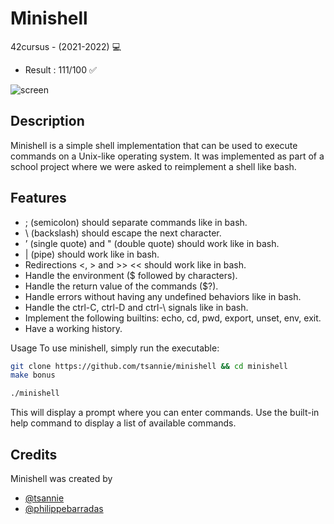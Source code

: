 # Minishell

42cursus - (2021-2022) 💻

- Result : 111/100 ✅

![screen](https://i.imgur.com/smkBx44.gif)

## Description

Minishell is a simple shell implementation that can be used to execute commands on a Unix-like operating system. It was implemented as part of a school project where we were asked to reimplement a shell like bash.

## Features

- ; (semicolon) should separate commands like in bash.
- \ (backslash) should escape the next character.
- ’ (single quote) and " (double quote) should work like in bash.
- | (pipe) should work like in bash.
- Redirections <, > and >> << should work like in bash.
- Handle the environment ($ followed by characters).
- Handle the return value of the commands ($?).
- Handle errors without having any undefined behaviors like in bash.
- Handle the ctrl-C, ctrl-D and ctrl-\ signals like in bash.
- Implement the following builtins: echo, cd, pwd, export, unset, env, exit.
- Have a working history.

Usage
To use minishell, simply run the executable:

```bash
git clone https://github.com/tsannie/minishell && cd minishell
make bonus

./minishell
```

This will display a prompt where you can enter commands. Use the built-in help command to display a list of available commands.

## Credits

Minishell was created by

- [@tsannie](https://github.com/tsannie)
- [@philippebarradas](https://github.com/philippebarradas)
